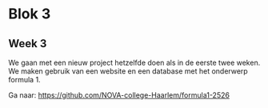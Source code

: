 # Blok 3

## Week 3

We gaan met een nieuw project hetzelfde doen als in de eerste twee weken. 
We maken gebruik van een website en een database met het onderwerp formula 1.

Ga naar: https://github.com/NOVA-college-Haarlem/formula1-2526